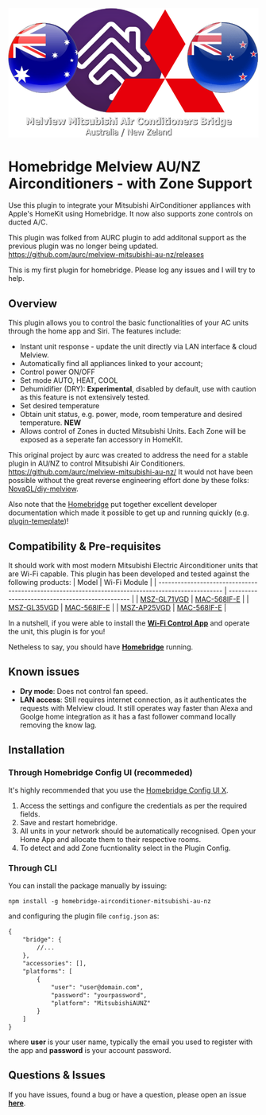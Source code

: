 
<p align="center">

<img src="https://github.com/aurc/melview-mitsubishi-au-nz/raw/master/assets/Logo.png">

</p>

# Homebridge Melview AU/NZ Airconditioners - with Zone Support

Use this plugin to integrate your Mitsubishi AirConditioner appliances with Apple's HomeKit using Homebridge. It now also supports zone controls on ducted A/C.

This plugin was folked from AURC plugin to add additonal support as the previous plugin was no longer being updated. https://github.com/aurc/melview-mitsubishi-au-nz/releases

This is my first plugin for homebridge. Please log any issues and I will try to help.

## Overview

This plugin allows you to control the basic functionalities of your AC units through the home app and Siri. The features include:
- Instant unit response - update the unit directly via LAN interface & cloud Melview.
- Automatically find all appliances linked to your account;
- Control power ON/OFF
- Set mode AUTO, HEAT, COOL
- Dehumidifier (DRY): **Experimental**, disabled by default, use with caution as
  this feature is not extensively tested.
- Set desired temperature
- Obtain unit status, e.g. power, mode, room temperature and desired temperature.
**NEW**
- Allows control of Zones in ducted Mitsubishi Units. Each Zone will be exposed as a seperate fan accessory in HomeKit.


This original project by aurc was created to address the need for a stable plugin
in AU/NZ to control Mitsubishi Air Conditioners. https://github.com/aurc/melview-mitsubishi-au-nz/
It would not have been possible without the great reverse engineering effort done by these folks: [NovaGL/diy-melview](https://github.com/NovaGL/diy-melview).


Also note that the [Homebridge](https://homebridge.io/) put together excellent developer
documentation which made it possible to get up and running quickly (e.g.
[plugin-temeplate](https://github.com/homebridge/homebridge-plugin-template))!

## Compatibility & Pre-requisites

It should work with most modern Mitsubishi Electric Airconditioner units that are Wi-Fi capable.
This plugin has been developed and tested against the following products:
| Model                                                                                              | Wi-Fi Module                                    |
| -------------------------------------------------------------------------------------------------- | ----------------------------------------------- |
| [MSZ-GL71VGD](https://www.mitsubishielectric.com.au/assets/LEG/JG79A991H01-UM.pdf)                 | [MAC-568IF-E](https://www.mitsubishielectric.com.au/assets/LEG/MAC-568IF-E.pdf)   |
| [MSZ-GL35VGD](https://www.mitsubishielectric.com.au/assets/LEG/JG79A991H01-UM.pdf)                 | [MAC-568IF-E](https://www.mitsubishielectric.com.au/assets/LEG/MAC-568IF-E.pdf)   |
| [MSZ-AP25VGD](https://www.mitsubishielectric.com.au/assets/LEG/MSZ-AP-User-Manual-JG79Y333H01.pdf) | [MAC-568IF-E](https://www.mitsubishielectric.com.au/assets/LEG/MAC-568IF-E.pdf)   |

In a nutshell, if you were able to install the **[Wi-Fi Control App](https://apps.apple.com/au/app/mitsubishi-wi-fi-control/id796225889#?platform=iphone)** and operate the unit, this plugin is for you!

Netheless to say, you should have **[Homebridge](https://homebridge.io/)** running.

## Known issues
- **Dry mode**: Does not control fan speed.
- **LAN access**: Still requires internet connection, as it authenticates the requests with Melview cloud. It still
operates way faster than Alexa and Goolge home integration as it has a fast follower command locally removing
the know lag.


## Installation

### Through Homebridge Config UI (recommeded)
It's highly recommended that you use the [Homebridge Config UI X](https://github.com/oznu/homebridge-config-ui-x).
1. Access the settings and configure the credentials as per the required fields.
2. Save and restart homebridge.
3. All units in your network should be automatically recognised. Open your Home App and allocate them to their respective rooms.
4. To detect and add Zone fucntionality select in the Plugin Config.



### Through CLI

You can install the package manually by issuing:
````
npm install -g homebridge-airconditioner-mitsubishi-au-nz
````
and configuring the plugin file `config.json` as:
````
{
    "bridge": {
        //...
    },
    "accessories": [],
    "platforms": [
        {
            "user": "user@domain.com",
            "password": "yourpassword",
            "platform": "MitsubishiAUNZ"
        }
    ]
}
````
where **user** is your user name, typically the email you used to register with the app
and **password** is your account password.

## Questions & Issues
If you have issues, found a bug or have a question, please open an issue **[here](https://github.com/aurc/melview-mitsubishi-au-nz/issues)**.
